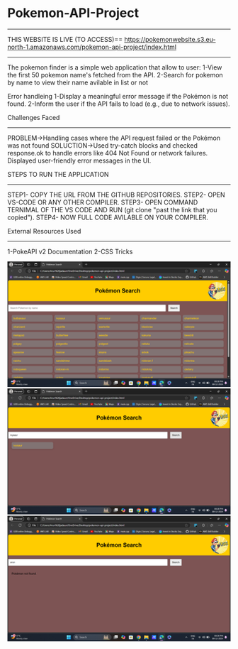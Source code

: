 # Pokemon-API-Project

****************************
THIS WEBSITE IS LIVE (TO ACCESS)== https://pokemonwebsite.s3.eu-north-1.amazonaws.com/pokemon-api-project/index.html
****************************
The pokemon finder is a simple web application that allow to user:
1-View the first 50 pokemon name's fetched from the API.
2-Search for pokemon by name to view their name avilable in list or not 

Error handleing 
1-Display a meaningful error message if the Pokémon is not found.
2-Inform the user if the API fails to load (e.g., due to network issues).

Challenges Faced
*****************
PROBLEM->Handling cases where the API request failed or the Pokémon was not found
SOLUCTION->Used try-catch blocks and checked response.ok to handle errors like 404 Not Found or network failures. Displayed user-friendly error messages in the UI.


STEPS TO RUN THE APPLICATION 
*****************************
STEP1- COPY THE URL FROM THE GITHUB REPOSITORIES.
STEP2- OPEN VS-CODE OR ANY OTHER COMPILER.
STEP3- OPEN COMMAND TERNIMAL OF THE VS CODE AND  RUN (git clone "past the link that you copied").
STEP4- NOW FULL CODE AVILABLE ON YOUR COMPILER.


External Resources Used
***********************
1-PokeAPI v2 Documentation
2-CSS Tricks

![image alt](https://github.com/arunjadaun2002/pokemon-api-project/blob/main/Screenshot%20(550).png?raw=true)
![image alt](https://github.com/arunjadaun2002/pokemon-api-project/blob/main/Screenshot%20(552).png?raw=true)
![image alt](https://github.com/arunjadaun2002/pokemon-api-project/blob/main/Screenshot%20(551).png?raw=true)









